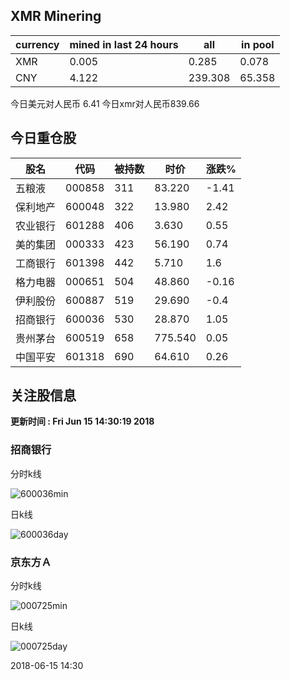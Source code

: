 ## XMR Minering

|currency|mined in last 24 hours|all|in pool|
|---|---|---|---|
|XMR|0.005|0.285|0.078|
|CNY|4.122|239.308|65.358|

今日美元对人民币 6.41	今日xmr对人民币839.66


## 今日重仓股 

|股名|代码|被持数|时价|涨跌%|
|---|---|---|---|---|
|五粮液|000858|311|83.220|-1.41|
|保利地产|600048|322|13.980|2.42|
|农业银行|601288|406|3.630|0.55|
|美的集团|000333|423|56.190|0.74|
|工商银行|601398|442|5.710|1.6|
|格力电器|000651|504|48.860|-0.16|
|伊利股份|600887|519|29.690|-0.4|
|招商银行|600036|530|28.870|1.05|
|贵州茅台|600519|658|775.540|0.05|
|中国平安|601318|690|64.610|0.26|

## 关注股信息
**更新时间 : Fri Jun 15 14:30:19 2018**
### 招商银行 
分时k线

![600036min](http://image.sinajs.cn/newchart/min/n/sh600036.gif)

日k线

![600036day](http://image.sinajs.cn/newchart/daily/n/sh600036.gif)

### 京东方Ａ 
分时k线

![000725min](http://image.sinajs.cn/newchart/min/n/sz000725.gif)

日k线

![000725day](http://image.sinajs.cn/newchart/daily/n/sz000725.gif)

2018-06-15 14:30